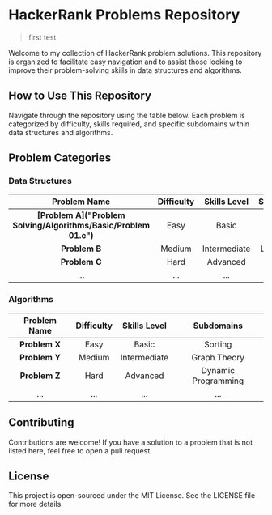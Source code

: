 # HackerRank Problems Repository

> first test

Welcome to my collection of HackerRank problem solutions. This repository is organized to facilitate easy navigation and to assist those looking to improve their problem-solving skills in data structures and algorithms.

## How to Use This Repository
Navigate through the repository using the table below. Each problem is categorized by difficulty, skills required, and specific subdomains within data structures and algorithms.

## Problem Categories
### Data Structures
| Problem Name | Difficulty | Skills Level | Subdomains |
|:------------:|:----------:|:------------:|:----------:|
| **[Problem A]("Problem Solving/Algorithms/Basic/Problem 01.c")** | Easy | Basic | Arrays |
| **Problem B** | Medium | Intermediate | Linked Lists |
| **Problem C** | Hard | Advanced | Trees |
| ... | ... | ... | ... |

### Algorithms
| Problem Name | Difficulty | Skills Level | Subdomains |
|:------------:|:----------:|:------------:|:----------:|
| **Problem X** | Easy | Basic | Sorting |
| **Problem Y** | Medium | Intermediate | Graph Theory |
| **Problem Z** | Hard | Advanced | Dynamic Programming |
| ... | ... | ... | ... |

## Contributing
Contributions are welcome! If you have a solution to a problem that is not listed here, feel free to open a pull request.

## License
This project is open-sourced under the MIT License. See the LICENSE file for more details.
